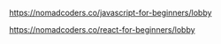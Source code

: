 https://nomadcoders.co/javascript-for-beginners/lobby

https://nomadcoders.co/react-for-beginners/lobby 
